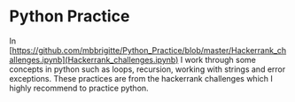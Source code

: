# Python Practice

In [https://github.com/mbbrigitte/Python_Practice/blob/master/Hackerrank_challenges.ipynb](Hackerrank_challenges.ipynb) I work through some concepts in python such as loops, recursion, working with strings and error exceptions. These practices are from the hackerrank challenges which I highly recommend to practice python. 
